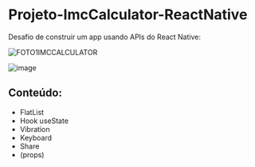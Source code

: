 # Projeto-ImcCalculator-ReactNative

Desafio de construir um app usando APIs do React Native:

![FOTO1IMCCALCULATOR](https://user-images.githubusercontent.com/34349005/170373673-b4e41dd7-4238-49e1-82df-a0ea872c9770.PNG)

![image](https://user-images.githubusercontent.com/34349005/170373813-755d4799-f67d-4584-84c8-02ade914ef6f.png)


## Conteúdo:

- FlatList
- Hook useState
- Vibration
- Keyboard
- Share
- (props)
